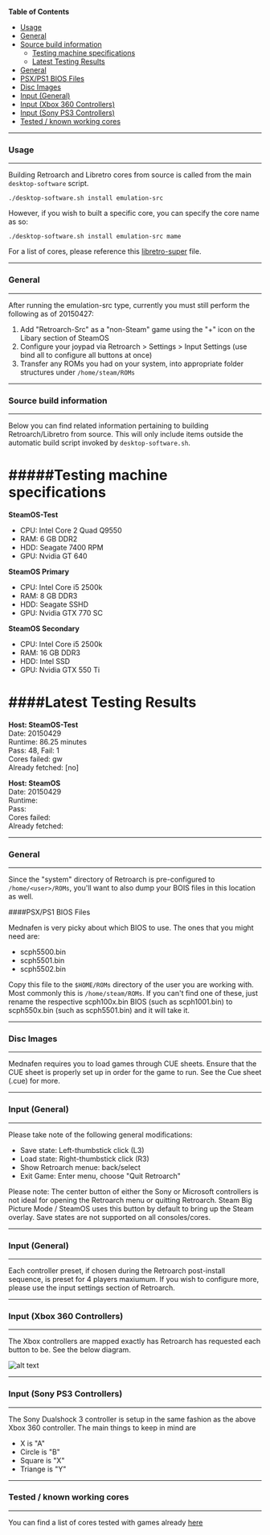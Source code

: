 <!-- START doctoc generated TOC please keep comment here to allow auto update -->
<!-- DON'T EDIT THIS SECTION, INSTEAD RE-RUN doctoc TO UPDATE -->
**Table of Contents**

- [Usage](#usage)
- [General](#general)
- [Source build information](#source-build-information)
    - [Testing machine specifications](#testing-machine-specifications)
    - [Latest Testing Results](#latest-testing-results)
- [General](#general-1)
- [PSX/PS1 BIOS Files](#psxps1-bios-files)
- [Disc Images](#disc-images)
- [Input (General)](#input-general)
- [Input (Xbox 360 Controllers)](#input-xbox-360-controllers)
- [Input (Sony PS3 Controllers)](#input-sony-ps3-controllers)
- [Tested / known working cores](#tested--known-working-cores)

<!-- END doctoc generated TOC please keep comment here to allow auto update -->

***
### Usage
***

Building Retroarch and Libretro cores from source is called from the main `desktop-software` script.

```
./desktop-software.sh install emulation-src
```

However, if you wish to built a specific core, you can specify the core name as so:

```
./desktop-software.sh install emulation-src mame
```

For a list of cores, please reference this [libretro-super](https://github.com/libretro/libretro-super/blob/master/libretro-build.sh#L91) file. 

***
### General
***
After running the emulation-src type, currently you must still perform the following as of 20150427:

1. Add "Retroarch-Src" as a "non-Steam" game using the "+" icon on the Libary section of SteamOS
2. Configure your joypad via Retroarch > Settings > Input Settings (use bind all to configure all buttons at once)
3. Transfer any ROMs you had on your system, into appropriate folder structures under `/home/steam/ROMs`
***
### Source build information
***
Below you can find related information pertaining to building Retroarch/Libretro from source. This will only include items outside the automatic build script invoked by `desktop-software.sh`.

#####Testing machine specifications
===
**SteamOS-Test**  
* CPU: Intel Core 2 Quad Q9550
* RAM: 6 GB DDR2
* HDD: Seagate 7400 RPM
* GPU: Nvidia GT 640

**SteamOS Primary**  
* CPU: Intel Core i5 2500k
* RAM: 8 GB DDR3
* HDD: Seagate SSHD
* GPU: Nvidia GTX 770 SC

**SteamOS Secondary**  
* CPU: Intel Core i5 2500k
* RAM: 16 GB DDR3
* HDD: Intel SSD
* GPU: Nvidia GTX 550 Ti

####Latest Testing Results
===

**Host: SteamOS-Test**  
Date: 20150429  
Runtime: 86.25 minutes  
Pass: 48, Fail: 1  
Cores failed: gw  
Already fetched: [no]  

**Host: SteamOS**  
Date: 20150429    
Runtime:   
Pass:   
Cores failed:  
Already fetched:    

***
### General
***
Since the "system" directory of Retroarch is pre-configured to `/home/<user>/ROMs`, you'll want to also dump your BOIS files in this location as well.

####PSX/PS1 BIOS Files

Mednafen is very picky about which BIOS to use. The ones that you might need are:

* scph5500.bin
* scph5501.bin
* scph5502.bin

Copy this file to the `$HOME/ROMs` directory of the user you are working with. Most commonly this is `/home/steam/ROMs`. If you can't find one of these, just rename the respective scph100x.bin BIOS (such as scph1001.bin) to scph550x.bin (such as scph5501.bin) and it will take it. 

***
### Disc Images
***

Mednafen requires you to load games through CUE sheets. Ensure that the CUE sheet is properly set up in order for the game to run. See the Cue sheet (.cue) for more.

***
### Input (General)
***
Please take note of the following general modifications:

* Save state: Left-thumbstick click (L3)
* Load state: Right-thumbstick click (R3)
* Show Retroarch menue: back/select
* Exit Game: Enter menu, choose "Quit Retroarch"
 
Please note: The center button of either the Sony or Microsoft controllers is not ideal for opening the Retroarch menu or quitting Retroarch. Steam Big Picture Mode / SteamOS uses this button by default to bring up the Steam overlay. Save states are not supported on all consoles/cores.

***
### Input (General)
***
Each controller preset, if chosen during the Retroarch post-install sequence, is preset for 4 players maxiumum. If you wish to configure more, please use the input settings section of Retroarch.

***
### Input (Xbox 360 Controllers)
***
The Xbox controllers are mapped exactly has Retroarch has requested each button to be. See the below diagram.

![alt text](http://www.libregeek.org/wp-content/uploads/2014/04/xbox-controller-mapping-1024x768.jpg "Xbox 360 Controller")

***
### Input (Sony PS3 Controllers)
***

The Sony Dualshock 3 controller is setup in the same fashion as the above Xbox 360 controller. The main things to keep in mind are

* X is "A"
* Circle is "B"
* Square is "X"
* Triange is "Y"

***
### Tested / known working cores
***
You can find a list of cores tested with games already [here](https://github.com/ProfessorKaos64/SteamOS-Tools/edit/testing/docs/Retroarch-Testing-Checklist.md)
